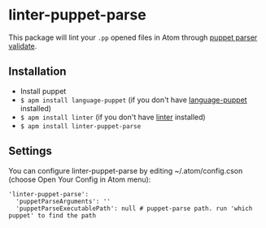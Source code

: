 # linter-puppet-parse

This package will lint your `.pp` opened files in Atom through [puppet parser validate](https://docs.puppetlabs.com/references/3.5.0/man/parser.html).

## Installation

* Install puppet
* `$ apm install language-puppet` (if you don't have [language-puppet](https://github.com/atom/language-puppet) installed)
* `$ apm install linter` (if you don't have [linter](https://github.com/AtomLinter/Linter) installed)
* `$ apm install linter-puppet-parse`

## Settings
You can configure linter-puppet-parse by editing ~/.atom/config.cson (choose Open Your Config in Atom menu):
```
'linter-puppet-parse':
  'puppetParseArguments': ''
  'puppetParseExecutablePath': null # puppet-parse path. run 'which puppet' to find the path
```
